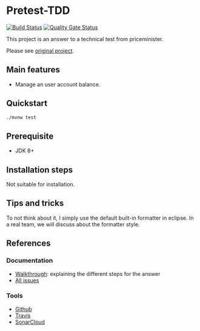 # Pretest-TDD
[![Build Status](https://travis-ci.org/Isammoc/pre-test.svg?branch=master)](https://travis-ci.org/Isammoc/pre-test)
[![Quality Gate Status](https://sonarcloud.io/api/project_badges/measure?project=Isammoc_pre-test&metric=alert_status)](https://sonarcloud.io/dashboard?id=Isammoc_pre-test)

This project is an answer to a technical test from priceminister.

Please see [original project](https://github.com/recrutement-pm/pre-test).

## Main features

 * Manage an user account balance.

## Quickstart

```bash
./mvnw test
```

## Prerequisite

 * JDK 8+

## Installation steps

Not suitable for installation.

## Tips and tricks

To not think about it, I simply use the default built-in formatter in eclipse.
In a real team, we will discuss about the formatter style.

## References

### Documentation

 * [Walkthrough](./WALKTHROUGH.md): explaining the different steps for the answer
 * [All issues](https://github.com/Isammoc/pre-test/issues?q=)

### Tools

 * [Github](https://github.com/Isammoc/pre-test)
 * [Travis](https://travis-ci.org/Isammoc/pre-test)
 * [SonarCloud](https://sonarcloud.io/dashboard?id=Isammoc_pre-test)
